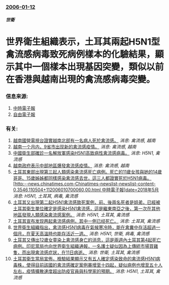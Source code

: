 ### [2006-01-12](/news/2006/01/12/index.md)

##### 世衛
# 世界衛生組織表示，土耳其兩起H5N1型禽流感病毒致死病例樣本的化驗結果，顯示其中一個樣本出現基因突變，類似以前在香港與越南出現的禽流感病毒突變。




### 信息来源:

1. [中時電子報](https://web.archive.org/web/20060115054344/http://news.chinatimes.com/Chinatimes/newslist/newslist-content/0,3546,110504+112006011400054,00.html)
2. [自由電子報](https://web.archive.org/web/20060310225125/http://www.libertytimes.com.tw/2006/new/jan/14/today-int1.htm)

### 有关:

1. [越南國營電視台證實越南北部有一名病人死於禽流感。](/zh/news/2007/06/16/越南國營電視台證實越南北部有一名病人死於禽流感.md) _消息: 禽流感, 越南_
2. [越南一个月内，9省市出现新的禽流感疫情。](/zh/news/2007/05/28/越南一个月内-9省市出现新的禽流感疫情.md) _消息: 禽流感, 越南_
3. [中國衛生部確診一名解放軍感染H5N1高致病性禽流感病毒。](/zh/news/2007/05/26/中國衛生部確診一名解放軍感染H5N1高致病性禽流感病毒.md) _消息: H5N1, 禽流感_
4. [越南政府表示中部地區爆發禽流感疫情。](/zh/news/2007/05/13/越南政府表示中部地區爆發禽流感疫情.md) _消息: 禽流感, 越南_
5. [土耳其東部出現第三起人類感染禽流感死亡病例。死亡的11歲女孩與她的14歲哥哥、15歲姊姊都同樣感染禽流感去世，這三人都證實死於H5N1病毒。[http:--news.chinatimes.com-Chinatimes-newslist-newslist-content-0,3546,110504+112006010700060,00.html 中時電子報]date=2018年5月 ](/zh/news/2006/01/6/土耳其東部出現第三起人類感染禽流感死亡病例-死亡的11歲女孩與她的14歲哥哥-15歲姊姊都同樣感染禽流感去世-這三人都證.md) _消息: H5N1, 土耳其, 病毒, 禽流感_
6. [土耳其又出現第二起H5N1禽流感致死案例，前、後兩名死者是姐弟，已經被土耳其衛生單位確定是感染H5N1禽流感，這是繼東南亞之後，第一次在其他地區發現人類感染禽流感案例。](/zh/news/2006/01/5/土耳其又出現第二起H5N1禽流感致死案例-前-後兩名死者是姐弟-已經被土耳其衛生單位確定是感染H5N1禽流感-這是繼東南.md) _消息: H5N1, 土耳其, 禽流感_
7. [土耳其宣布发现两起禽流感病例，其中一例已经死亡。](/zh/news/2006/01/4/土耳其宣布发现两起禽流感病例-其中一例已经死亡.md) _消息: 土耳其, 禽流感_
8. [世界衛生組織指出，禽流感H5N1病毒在氣候寒冷時，能在禽糞中存活超過一個月，在夏天高溫時也能存活近一週。](/zh/news/2006/01/20/世界衛生組織指出-禽流感H5N1病毒在氣候寒冷時-能在禽糞中存活超過一個月-在夏天高溫時也能存活近一週.md) _消息: H5N1, 世衛, 病毒, 禽流感_
9. [土耳其又傳出12歲女童染上禽流感身亡的消息，這是兩週內土耳其第4起死亡病例。印尼當局也向世界衛生組織通報，一名護士疑似因為上傳統市場買雞隻，而出現禽流感症狀，在11日病逝。](/zh/news/2006/01/15/土耳其又傳出12歲女童染上禽流感身亡的消息-這是兩週內土耳其第4起死亡病例-印尼當局也向世界衛生組織通報-一名護士疑似因.md) _消息: 世衛, 土耳其, 禽流感_
10. [土耳其衛生當局宣佈，檢驗結果顯示又有五人確定感染致命的禽流感H5N1病毒株，使得目前該國的禽流感確定案例暴增至十四起，疑似病例也增至五十人左右，疫情擴散速度超出防疫官員與科學家的預期。](/zh/news/2006/01/10/土耳其衛生當局宣佈-檢驗結果顯示又有五人確定感染致命的禽流感H5N1病毒株-使得目前該國的禽流感確定案例暴增至十四起-疑.md) _消息: H5N1, 土耳其, 禽流感_
